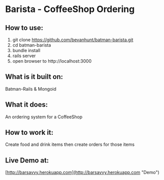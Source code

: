 # Barista - CoffeeShop Ordering
## How to use:
  1. git clone https://github.com/bevanhunt/batman-barista.git
  2. cd batman-barista
  3. bundle install
  4. rails server
  5. open browser to http://localhost:3000

## What is it built on:
  Batman-Rails & Mongoid

## What it does:
  An ordering system for a CoffeeShop 

## How to work it:
  Create food and drink items then create orders for those items

## Live Demo at:
  [http://barsavvy.herokuapp.com](http://barsavvy.herokuapp.com "Demo")